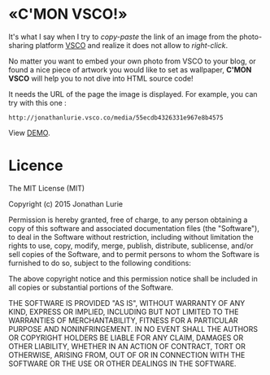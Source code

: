 # «C'MON VSCO!»



It's what I say when I try to *copy-paste* the link of an image from the photo-sharing platform [VSCO](http://vsco.co/) and realize it does not allow to *right-click*.  

No matter you want to embed your own photo from VSCO to your blog, or found a nice piece of artwork you would like to set as wallpaper, **C'MON VSCO** will help you to not dive into HTML source code!  

It needs the URL of the page the image is displayed. For example, you can try with this one :

```
http://jonathanlurie.vsco.co/media/55ecdb4326331e967e8b4575
```

View [DEMO](http://stuff.jonathanlurie.fr/cmonvsco).

# Licence

The MIT License (MIT)

Copyright (c) 2015 Jonathan Lurie

Permission is hereby granted, free of charge, to any person obtaining a copy
of this software and associated documentation files (the "Software"), to deal
in the Software without restriction, including without limitation the rights
to use, copy, modify, merge, publish, distribute, sublicense, and/or sell
copies of the Software, and to permit persons to whom the Software is
furnished to do so, subject to the following conditions:

The above copyright notice and this permission notice shall be included in
all copies or substantial portions of the Software.

THE SOFTWARE IS PROVIDED "AS IS", WITHOUT WARRANTY OF ANY KIND, EXPRESS OR
IMPLIED, INCLUDING BUT NOT LIMITED TO THE WARRANTIES OF MERCHANTABILITY,
FITNESS FOR A PARTICULAR PURPOSE AND NONINFRINGEMENT. IN NO EVENT SHALL THE
AUTHORS OR COPYRIGHT HOLDERS BE LIABLE FOR ANY CLAIM, DAMAGES OR OTHER
LIABILITY, WHETHER IN AN ACTION OF CONTRACT, TORT OR OTHERWISE, ARISING FROM,
OUT OF OR IN CONNECTION WITH THE SOFTWARE OR THE USE OR OTHER DEALINGS IN
THE SOFTWARE.
